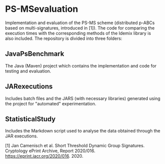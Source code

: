 # PS-MSevaluation
Implementation and evaluation of the PS-MS scheme (distributed p-ABCs based on multi-signatures, introduced in [1]). The code for comparing the execution times with the corresponding methods of the Idemix library is also included. The repository is divided into three folders:

## JavaPsBenchmark
The Java (Maven) project which contains the implementation and code for testing and evaluation.

## JARexecutions
Includes batch files and the JARS (with necessary libraries) generated using the project for "automated" experimentation.

## StatisticalStudy
Includes the Markdown script used to analyse the data obtained through the JAR executions.


[1] Jan Camenisch et al. Short Threshold Dynamic Group Signatures. Cryptology ePrint Archive, Report 2020/016. https://eprint.iacr.org/2020/016. 2020.